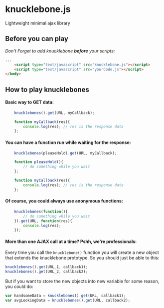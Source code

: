 # knucklebone.js
Lightweight minimal ajax library

## Before you can play
*Don't Forget to add knucklebone __before__ your scripts:*
```html
...
	<script type="text/javascript" src="knucklebone.js"></script>
	<script type="text/javascript" src="yourCode.js"></script>
</body>
```

## How to play knucklebones
#### Basic way to GET data:
```javascript
	knucklebones().get(URL, myCallback);

	function myCallback(res){
		console.log(res); // res is the response data
	};  
```

#### You can have a function run while waiting for the response:
```javascript
	knucklebones(pleaseHold).get(URL, myCallback);

	function pleaseHold(){
		// do something while you wait
	};

	function myCallback(res){
		console.log(res); // res is the response data
	};
```

#### Of course, you could always use anonymous functions:
```javascript
	knucklebones(function(){
		// do something while you wait
	}).get(URL, function(res){
		console.log(res);
	});
```

#### More than one AJAX call at a time? Pshh, we're professionals:
Every time you call the `knucklebone()` function you will create a new object that extends the knucklebone prototype.
So you should just be able to this: 
```javascript
knucklebones().get(URL_1, callback1);
knucklebones().get(URL_2, callback2);
```
But if you want to store the new objects into new variable for some reason, you could do: 
```javascript
var handsomeData = knucklebones().get(URL, callback1);
var avgLookingData = knucklebones().get(URL, callback2);
```




